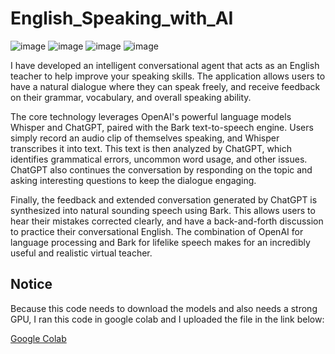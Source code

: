 # English_Speaking_with_AI

![image](https://img.shields.io/badge/-LangChain-32CD32?logo=LangChain&logoColor=white&style=for-the-badge)
![image](https://img.shields.io/badge/BARK-FF4B4B.svg?style=for-the-badge&logo=BARK&logoColor=white)
![image](https://img.shields.io/badge/OpenAI-412991.svg?style=for-the-badge&logo=OpenAI&logoColor=white)
![image](https://img.shields.io/badge/Whisper-412875.svg?style=for-the-badge&logo=OpenAI&logoColor=white)

I have developed an intelligent conversational agent that acts as an English teacher to help improve your speaking skills. The application allows users to have a natural dialogue where they can speak freely, and receive feedback on their grammar, vocabulary, and overall speaking ability.

The core technology leverages OpenAI's powerful language models Whisper and ChatGPT, paired with the Bark text-to-speech engine. Users simply record an audio clip of themselves speaking, and Whisper transcribes it into text. This text is then analyzed by ChatGPT, which identifies grammatical errors, uncommon word usage, and other issues. ChatGPT also continues the conversation by responding on the topic and asking interesting questions to keep the dialogue engaging.

Finally, the feedback and extended conversation generated by ChatGPT is synthesized into natural sounding speech using Bark. This allows users to hear their mistakes corrected clearly, and have a back-and-forth discussion to practice their conversational English. The combination of OpenAI for language processing and Bark for lifelike speech makes for an incredibly useful and realistic virtual teacher.

## Notice

Because this code needs to download the models and also needs a strong GPU, I ran this code in google colab and I uploaded the file in the link below:

[Google Colab](https://colab.research.google.com/drive/1HocbevLD3RQ_510IcBKb8X-TfJ6FTSqc?usp=sharing)
